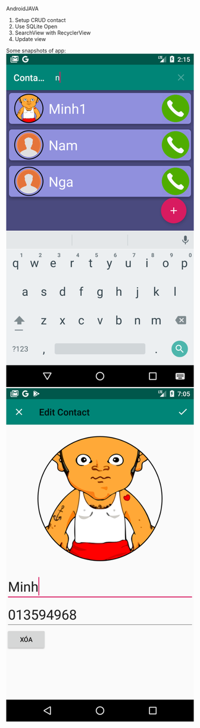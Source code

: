 AndroidJAVA

1. Setup CRUD contact
2. Use SQLite Open
3. SearchView with RecyclerView
4. Update view

Some snapshots of app:
![alt](/view/Main.png)
![alt](/view/Edit.png)